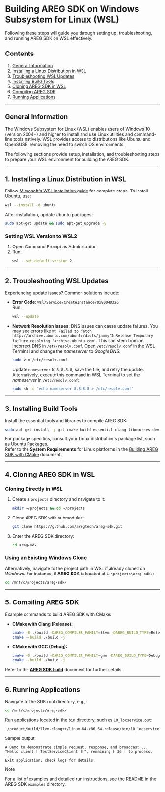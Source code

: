 # Building AREG SDK on Windows Subsystem for Linux (WSL)

Following these steps will guide you through setting up, troubleshooting, and running AREG SDK on WSL effectively.

## Contents
1. [General Information](#general-information)
2. [Installing a Linux Distribution in WSL](#installing-linux-distribution-in-wsl)
3. [Troubleshooting WSL Updates](#troubleshooting-wsl-updates)
4. [Installing Build Tools](#installing-build-tools)
5. [Cloning AREG SDK in WSL](#cloning-areg-sdk-in-wsl)
6. [Compiling AREG SDK](#compiling-areg-sdk)
7. [Running Applications](#running-applications)

---

## General Information

The Windows Subsystem for Linux (WSL) enables users of Windows 10 (version 2004+) and higher to install and use Linux utilities and command-line tools natively. WSL provides access to distributions like Ubuntu and OpenSUSE, removing the need to switch OS environments. 

The following sections provide setup, installation, and troubleshooting steps to prepare your WSL environment for building the AREG SDK.

---

## 1. Installing a Linux Distribution in WSL

Follow [Microsoft's WSL installation guide](https://learn.microsoft.com/en-us/windows/wsl/install-manual) for complete steps. To install Ubuntu, use:
```bash
wsl --install -d ubuntu
```
After installation, update Ubuntu packages:
```bash
sudo apt-get update && sudo apt-get upgrade -y
```

### Setting WSL Version to WSL2
1. Open Command Prompt as Administrator.
2. Run:
   ```bash
   wsl --set-default-version 2
   ```
---

## 2. Troubleshooting WSL Updates

Experiencing update issues? Common solutions include:

- **Error Code**: `Wsl/Service/CreateInstance/0x80040326`  
   Run:
   ```bash
   wsl --update
   ```

- **Network Resolution Issues**: DNS issues can cause update failures. You may see errors like `W: Failed to fetch http://archive.ubuntu.com/ubuntu/dists/jammy/InRelease Temporary failure resolving 'archive.ubuntu.com'`. This can stem from an incorrect DNS in `/etc/resolv.conf`. Open `/etc/resolv.conf` in the WSL Terminal and change the *nameserver* to *Google DNS*:
   ```bash
   sudo vim /etc/resolv.conf
   ```
   Update `nameserver` to `8.8.8.8`, save the file, and retry the update.<br/>
   Alternatively, execute this command in WSL Terminal to set the *nameserver* in `/etc/resolv.conf`:
   ```bash
   sudo sh -c "echo nameserver 8.8.8.8 > /etc/resolv.conf"
   ```
    
---

## 3. Installing Build Tools

Install the essential tools and libraries to compile AREG SDK:
```bash
sudo apt-get install -y git cmake build-essential clang libncurses-dev openjdk-17-jre
```

For package specifics, consult your Linux distribution's package list, such as [Ubuntu Packages](https://packages.ubuntu.com/).<br/>
Refer to the **System Requirements** for Linux platforms in the [Building AREG SDK with CMake](./01b-cmake-build.md) document.

---

## 4. Cloning AREG SDK in WSL

### Cloning Directly in WSL
1. Create a `projects` directory and navigate to it:
   ```bash
   mkdir ~/projects && cd ~/projects
   ```
2. Clone AREG SDK with submodules:
   ```bash
   git clone https://github.com/aregtech/areg-sdk.git
   ```
3. Enter the AREG SDK directory:
   ```bash
   cd areg-sdk
   ```

### Using an Existing Windows Clone
Alternatively, navigate to the project path in WSL if already cloned on *Windows*. For instance, if **AREG SDK** is located at `C:\projects\areg-sdk\`:
```bash
cd /mnt/c/projects/areg-sdk/
```

---

## 5. Compiling AREG SDK

Example commands to build AREG SDK with CMake:

- **CMake with Clang (Release):**
   ```bash
   cmake -B ./build -DAREG_COMPILER_FAMILY=llvm -DAREG_BUILD_TYPE=Release -DAREG_EXTENDED:BOOL=ON
   cmake --build ./build -j
   ```

- **CMake with GCC (Debug):**
   ```bash
   cmake -B ./build -DAREG_COMPILER_FAMILY=gnu -DAREG_BUILD_TYPE=Debug -DAREG_EXTENDED:BOOL=ON
   cmake --build ./build -j
   ```

Refer to the **[AREG SDK build](./01b-cmake-build.md)** document for further details.

---

## 6. Running Applications

Navigate to the SDK root directory, e.g.,:
```bash
cd /mnt/c/projects/areg-sdk/
```

Run applications located in the `bin` directory, such as `10_locservice.out`:
```bash
./product/build/llvm-clang++/linux-64-x86_64-release/bin/10_locservice.out
```

Sample output:
```
A Demo to demonstrate simple request, response, and broadcast ...
"Hello client [ TestServiceClient ]!", remaining [ 36 ] to process.
...
Exit application; check logs for details.
```

> [!NOTE]  
> For a list of examples and detailed run instructions, see the [README](./../../examples/README.md) in the AREG SDK `examples` directory.
